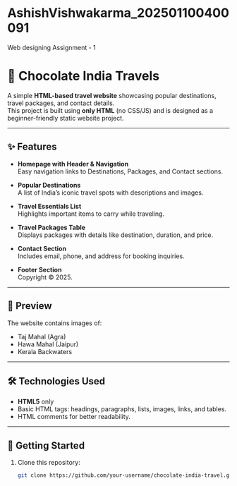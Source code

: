 # AshishVishwakarma_202501100400091
Web designing Assignment - 1

# 🍫 Chocolate India Travels

A simple **HTML-based travel website** showcasing popular destinations, travel packages, and contact details.  
This project is built using **only HTML** (no CSS/JS) and is designed as a beginner-friendly static website project.

---

## ✨ Features
- **Homepage with Header & Navigation**  
  Easy navigation links to Destinations, Packages, and Contact sections.  

- **Popular Destinations**  
  A list of India’s iconic travel spots with descriptions and images.  

- **Travel Essentials List**  
  Highlights important items to carry while traveling.  

- **Travel Packages Table**  
  Displays packages with details like destination, duration, and price.  

- **Contact Section**  
  Includes email, phone, and address for booking inquiries.  

- **Footer Section**  
  Copyright © 2025.

---

## 📸 Preview
The website contains images of:  
- Taj Mahal (Agra)  
- Hawa Mahal (Jaipur)  
- Kerala Backwaters  

---

## 🛠️ Technologies Used
- **HTML5** only  
- Basic HTML tags: headings, paragraphs, lists, images, links, and tables.  
- HTML comments for better readability.  

---

## 🚀 Getting Started
1. Clone this repository:
   ```bash
   git clone https://github.com/your-username/chocolate-india-travel.git

